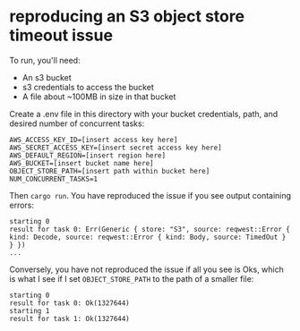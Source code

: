 # reproducing an S3 object store timeout issue

To run, you'll need:

- An s3 bucket
- s3 credentials to access the bucket
- A file about ~100MB in size in that bucket

Create a .env file in this directory with your bucket credentials, path, and desired number of
concurrent tasks:

```
AWS_ACCESS_KEY_ID=[insert access key here]
AWS_SECRET_ACCESS_KEY=[insert secret access key here]
AWS_DEFAULT_REGION=[insert region here]
AWS_BUCKET=[insert bucket name here]
OBJECT_STORE_PATH=[insert path within bucket here]
NUM_CONCURRENT_TASKS=1
```

Then `cargo run`. You have reproduced the issue if you see output containing errors:

```
starting 0
result for task 0: Err(Generic { store: "S3", source: reqwest::Error { kind: Decode, source: reqwest::Error { kind: Body, source: TimedOut } } })
...
```

Conversely, you have not reproduced the issue if all you see is Oks, which is what I see if I set
`OBJECT_STORE_PATH` to the path of a smaller file:

```
starting 0
result for task 0: Ok(1327644)
starting 1
result for task 1: Ok(1327644)
```